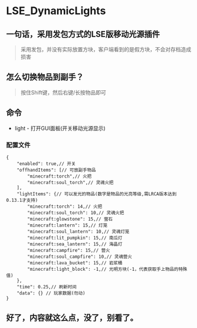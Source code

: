 # LSE_DynamicLights
## 一句话，采用发包方式的LSE版移动光源插件
> 采用发包，并没有实际放置方块，客户端看到的是假方块，不会对存档造成损害

## 怎么切换物品到副手？
> 按住Shift键，然后右键/长按物品即可

## 命令
- light - 打开GUI面板(开关移动光源显示)

### 配置文件
```jsonc
{
    "enabled": true,// 开关
    "offhandItems": [// 可放副手物品
        "minecraft:torch",// 火把
        "minecraft:soul_torch",// 灵魂火把
    ],
    "lightItems": {// 可以发光的物品(数字是物品的光亮等级,需LRCA版本达到0.13.1才支持)
        "minecraft:torch": 14,// 火把
        "minecraft:soul_torch": 10,// 灵魂火把
        "minecraft:glowstone": 15,// 萤石
        "minecraft:lantern": 15,// 灯笼
        "minecraft:soul_lantern": 10,// 灵魂灯笼
        "minecraft:lit_pumpkin": 15,// 南瓜灯
        "minecraft:sea_lantern": 15,// 海晶灯
        "minecraft:campfire": 15,// 营火
        "minecraft:soul_campfire": 10,// 灵魂营火
        "minecraft:lava_bucket": 15,// 岩浆桶
        "minecraft:light_block": -1,// 光明方块(-1，代表获取手上物品的特殊值)
    },
    "time": 0.25,// 刷新时间
    "data": {} // 玩家数据(勿动)
}
```

## 好了，内容就这么点，没了，别看了。